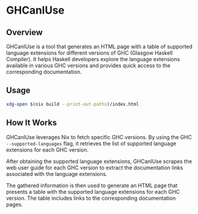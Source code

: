 # GHCanIUse

## Overview

GHCanIUse is a tool that generates an HTML page with a table of supported
language extensions for different versions of GHC (Glasgow Haskell Compiler). It
helps Haskell developers explore the language extensions available in various
GHC versions and provides quick access to the corresponding documentation.

## Usage

```bash
xdg-open $(nix build --print-out-paths)/index.html
```

## How It Works

GHCanIUse leverages Nix to fetch specific GHC versions. By using the GHC
`--supported-languages` flag, it retrieves the list of supported language
extensions for each GHC version.

After obtaining the supported language extensions, GHCanIUse scrapes the web
user guide for each GHC version to extract the documentation links associated
with the language extensions.

The gathered information is then used to generate an HTML page that presents a
table with the supported language extensions for each GHC version. The table
includes links to the corresponding documentation pages.
